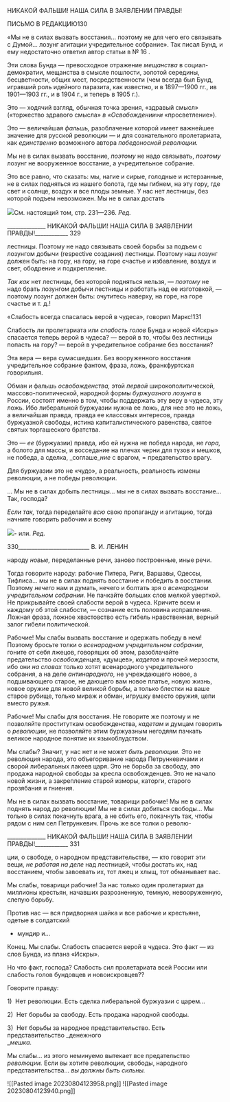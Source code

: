 НИКАКОЙ ФАЛЬШИ! НАША СИЛА В ЗАЯВЛЕНИИ ПРАВДЫ!

ПИСЬМО В РЕДАКЦИЮ130

«Мы не в силах вызвать восстания... поэтому не для чего его связывать с Думой... лозунг агитации учредительное собрание». Так писал Бунд, и ему недостаточно ответил автор статьи в № 16 .

Эти слова Бунда — превосходное отражение _мещанства_ в социал-демократии, ме­щанства в смысле пошлости, золотой середины, бесцветности, общих мест, посредст­венности (чем всегда был Бунд, игравший роль идейного паразита, как известно, и в 1897—1900 гг., ив 1901—1903 гг., и в 1904 г., и теперь в 1905 г.).

Это — ходячий взгляд, обычная точка зрения, «здравый смысл» («торжество здраво­го смысла» _в «Освобождении»и_ «просветление»).

Это — величайшая _фальшь,_ разоблачение которой имеет важнейшее значение для русской революции — и для сознательного пролетариата, как _единственно_ возможного автора _победоносной революции._

Мы не в силах вызвать восстание, _поэтому_ не надо связывать, _поэтому_ лозунг не вооруженное восстание, а учредительное собрание.

Это все равно, что сказать: мы, нагие и сирые, голодные и истерзанные, не в силах подняться из нашего болота, где мы гибнем, на эту гору, где свет и солнце, воздух и все плоды земные. У нас нет лестницы, без которой подъем невозможен. Мы не в силах достать

![](file:///C:/Users/bot32/AppData/Local/Temp/msohtmlclip1/01/clip_image001.png)См. настоящий том, стр. 231—236. _Ред._

  

______________ НИКАКОЙ ФАЛЬШИ! НАША СИЛА В ЗАЯВЛЕНИИ ПРАВДЫ!____________ 329

лестницы. Поэтому не надо связывать своей борьбы за подъем с лозунгом добычи (respective создания) лестницы. Поэтому наш лозунг должен быть: на гору, на гору, на горе счастье и избавление, воздух и свет, ободрение и подкрепление.

_Так как_ нет лестницы, без которой подняться нельзя, — _поэтому_ не надо брать ло­зунгом добычи лестницы и работать над ее изготовкой, — поэтому лозунг должен быть: очутитесь наверху, на горе, на горе счастье и т. д.!

«Слабость всегда спасалась верой в чудеса», говорил Маркс!131

Слабость ли пролетариата или _слабость голов_ Бунда и новой «Искры» спасается те­перь верой в чудеса? — верой в то, чтобы без лестницы попасть на гору? — верой в уч­редительное собрание без восстания?

Эта вера — вера сумасшедших. Без вооруженного восстания учредительное собра­ние фантом, фраза, ложь, франкфуртская говорильня.

Обман и фальшь _освобожденства,_ этой _первой_ широкополитической, массово-политической, народной формы _буржуазного лозунга_ в России, состоят именно в том, чтобы поддержать эту веру в чудеса, эту ложь. Ибо либеральной буржуазии нужна ее ложь, для нее это не ложь, а величайшая правда, правда ее классовых интере­сов, правда буржуазной свободы, истина капиталистического равенства, святое святых торгашеского братства.

Это — _ее_ (буржуазии) правда, ибо ей нужна не победа народа, не _гора,_ а болото для массы, и восседание на плечах черни для тузов и мешков, не победа, а сделка, _соглаше­__ние_ с врагом, = предательство врагу.

Для буржуазии это не «чудо», а реальность, реальность измены революции, а не по­беды революции.

... Мы не в силах добыть лестницы... мы не в силах вызвать восстание... Так, госпо­да?

_Если так,_ тогда переделайте _всю_ свою пропаганду и агитацию, тогда начните гово­рить рабочим и всему

![](file:///C:/Users/bot32/AppData/Local/Temp/msohtmlclip1/01/clip_image001.png)- или. _Ред._

  

330__________________________ В. И. ЛЕНИН

народу _новые,_ переделанные речи, заново построенные, иные речи.

Тогда говорите народу: рабочие Питера, Риги, Варшавы, Одессы, Тифлиса... мы не в силах поднять восстание и победить в восстании. Поэтому _нечего_ нам и думать, нечего и болтать зря о _всенародном учредительном собрании._ Не пачкайте больших слов мел­кой уверткой. Не прикрывайте своей слабости верой в чудеса. Кричите всем и каждому об этой слабости, — сознание есть половина исправления. Ложная фраза, ложное хва­стовство есть гибель нравственная, верный залог гибели политической.

Рабочие! Мы слабы вызвать восстание и одержать победу в нем! Поэтому бросьте толки о _всенародном учредительном собрании,_ гоните от себя лжецов, говорящих об этом, разоблачайте предательство _освобожденцев,_ «думцев», _кадетов_ и прочей мерзо­сти, ибо они _на словах_ только хотят всенародного учредительного собрания, а на деле _антинародного,_ не учреждающего новое, а подшивающего старое, не дающего вам новое платье, новую жизнь, новое оружие для новой великой борьбы, а только бле­стки на ваше старое рубище, только мираж и обман, игрушку вместо оружия, цепи вме­сто ружья.

Рабочие! Мы слабы для восстания. Не говорите же поэтому и не позволяйте прости­туткам освобожденства, _кадетам_ и думцам говорить о _революции,_ не позволяйте этим буржуазным негодяям пачкать великое народное понятие их языкоблудством.

Мы слабы? Значит, у нас нет и не может _быть революции._ Это не революция народа, это объегоривание народа Петрункевичами и сворой либеральных лакеев царя. Это не борьба за свободу, это продажа народной свободы за кресла освобожденцев. Это не на­чало новой жизни, а закрепление старой изморы, каторги, старого прозябания и гние­ния.

Мы не в силах вызвать восстание, товарищи рабочие! Мы не в силах поднять народ до революции! Мы не в силах добиться свободы... Мы только в силах покачнуть врага, а не сбить его, покачнуть так, чтобы рядом с ним сел Петрункевич. Прочь же все толки о револю-

  

______________ НИКАКОЙ ФАЛЬШИ! НАША СИЛА В ЗАЯВЛЕНИИ ПРАВДЫ!____________ 331

ции, о свободе, о народном представительстве, — кто говорит эти вещи, _не работая на деле_ над лестницей, чтобы достать их, над восстанием, чтобы завоевать их, тот лжец и хлыщ, тот обманывает вас.

Мы слабы, товарищи рабочие! За нас только один пролетариат да миллионы кресть­ян, начавших разрозненную, темную, невооруженную, слепую борьбу.

Против нас — вся придворная шайка и все рабочие и крестьяне, одетые в солдатский

* мундир и...

Конец. Мы слабы. Слабость спасается верой в чудеса. Это факт — из слов Бунда, из плана «Искры».

Но что факт, господа? Слабость сил пролетариата всей России или слабость голов бундовцев и новоискровцев??

Говорите правду:

1)  Нет революции. Есть сделка либеральной буржуазии с царем...

2)  Нет борьбы за свободу. Есть продажа народной свободы.

3)  Нет борьбы за народное представительство. Есть представительство _денежного  
__мешка._

Мы слабы... из этого неминуемо вытекает все предательство _революции._ Если вы хотите революции, свободы, народного представительства... _вы должны_ _быть сильны._

![[Pasted image 20230804123958.png]]
![[Pasted image 20230804123940.png]]